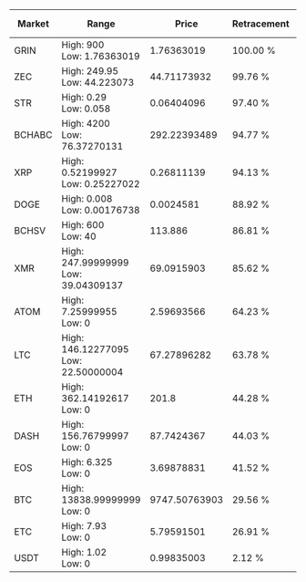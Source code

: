 | Market | Range | Price| Retracement | Doubles to 50% |
| --- | --- | --- | --- | --- |
| GRIN | High: 900<br />Low: 1.76363019 | 1.76363019 | 100.00 % | 255.66 |
| ZEC | High: 249.95<br />Low: 44.223073 | 44.71173932 | 99.76 % | 3.29 |
| STR | High: 0.29<br />Low: 0.058 | 0.06404096 | 97.40 % | 2.72 |
| BCHABC | High: 4200<br />Low: 76.37270131 | 292.22393489 | 94.77 % | 7.32 |
| XRP | High: 0.52199927<br />Low: 0.25227022 | 0.26811139 | 94.13 % | 1.44 |
| DOGE | High: 0.008<br />Low: 0.00176738 | 0.0024581 | 88.92 % | 1.99 |
| BCHSV | High: 600<br />Low: 40 | 113.886 | 86.81 % | 2.81 |
| XMR | High: 247.99999999<br />Low: 39.04309137 | 69.0915903 | 85.62 % | 2.08 |
| ATOM | High: 7.25999955<br />Low: 0 | 2.59693566 | 64.23 % | 1.40 |
| LTC | High: 146.12277095<br />Low: 22.50000004 | 67.27896282 | 63.78 % | 1.25 |
| ETH | High: 362.14192617<br />Low: 0 | 201.8 | 44.28 % | 0.00 |
| DASH | High: 156.76799997<br />Low: 0 | 87.7424367 | 44.03 % | 0.00 |
| EOS | High: 6.325<br />Low: 0 | 3.69878831 | 41.52 % | 0.00 |
| BTC | High: 13838.99999999<br />Low: 0 | 9747.50763903 | 29.56 % | 0.00 |
| ETC | High: 7.93<br />Low: 0 | 5.79591501 | 26.91 % | 0.00 |
| USDT | High: 1.02<br />Low: 0 | 0.99835003 | 2.12 % | 0.00 |
